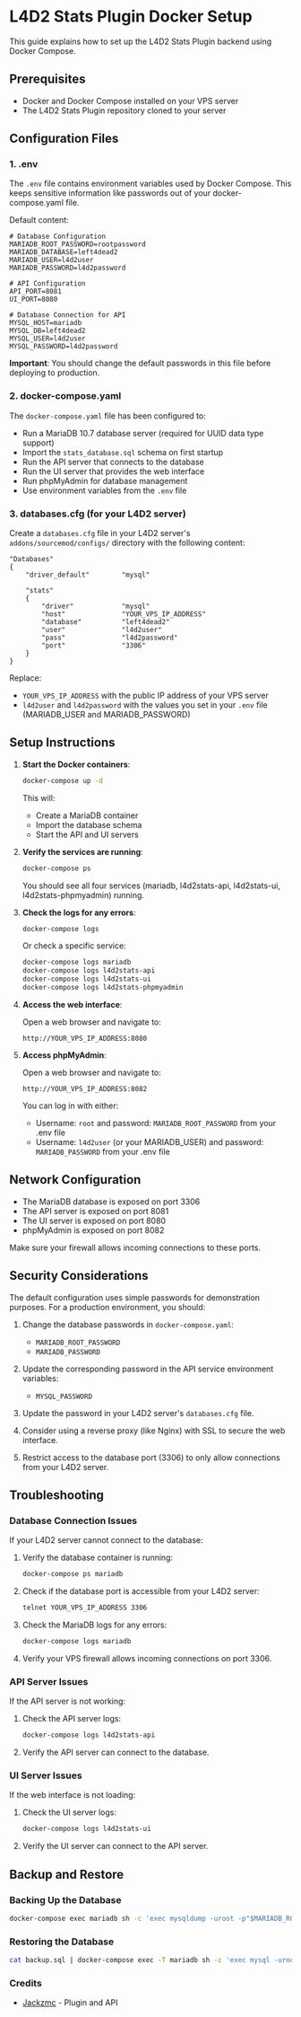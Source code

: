 # L4D2 Stats Plugin Docker Setup

This guide explains how to set up the L4D2 Stats Plugin backend using Docker Compose.

## Prerequisites

- Docker and Docker Compose installed on your VPS server
- The L4D2 Stats Plugin repository cloned to your server

## Configuration Files

### 1. .env

The `.env` file contains environment variables used by Docker Compose. This keeps sensitive information like passwords out of your docker-compose.yaml file.

Default content:
```
# Database Configuration
MARIADB_ROOT_PASSWORD=rootpassword
MARIADB_DATABASE=left4dead2
MARIADB_USER=l4d2user
MARIADB_PASSWORD=l4d2password

# API Configuration
API_PORT=8081
UI_PORT=8080

# Database Connection for API
MYSQL_HOST=mariadb
MYSQL_DB=left4dead2
MYSQL_USER=l4d2user
MYSQL_PASSWORD=l4d2password
```

**Important**: You should change the default passwords in this file before deploying to production.

### 2. docker-compose.yaml

The `docker-compose.yaml` file has been configured to:

- Run a MariaDB 10.7 database server (required for UUID data type support)
- Import the `stats_database.sql` schema on first startup
- Run the API server that connects to the database
- Run the UI server that provides the web interface
- Run phpMyAdmin for database management
- Use environment variables from the `.env` file

### 3. databases.cfg (for your L4D2 server)

Create a `databases.cfg` file in your L4D2 server's `addons/sourcemod/configs/` directory with the following content:

```
"Databases"
{
    "driver_default"        "mysql"

    "stats"
    {
        "driver"            "mysql"
        "host"              "YOUR_VPS_IP_ADDRESS"
        "database"          "left4dead2"
        "user"              "l4d2user"
        "pass"              "l4d2password"
        "port"              "3306"
    }
}
```

Replace:
- `YOUR_VPS_IP_ADDRESS` with the public IP address of your VPS server
- `l4d2user` and `l4d2password` with the values you set in your `.env` file (MARIADB_USER and MARIADB_PASSWORD)

## Setup Instructions

1. **Start the Docker containers**:

   ```bash
   docker-compose up -d
   ```

   This will:
   - Create a MariaDB container
   - Import the database schema
   - Start the API and UI servers

2. **Verify the services are running**:

   ```bash
   docker-compose ps
   ```

   You should see all four services (mariadb, l4d2stats-api, l4d2stats-ui, l4d2stats-phpmyadmin) running.

3. **Check the logs for any errors**:

   ```bash
   docker-compose logs
   ```

   Or check a specific service:

   ```bash
   docker-compose logs mariadb
   docker-compose logs l4d2stats-api
   docker-compose logs l4d2stats-ui
   docker-compose logs l4d2stats-phpmyadmin
   ```

4. **Access the web interface**:

   Open a web browser and navigate to:

   ```
   http://YOUR_VPS_IP_ADDRESS:8080
   ```

4. **Access phpMyAdmin**:

   Open a web browser and navigate to:

   ```
   http://YOUR_VPS_IP_ADDRESS:8082
   ```

   You can log in with either:
   - Username: `root` and password: `MARIADB_ROOT_PASSWORD` from your .env file
   - Username: `l4d2user` (or your MARIADB_USER) and password: `MARIADB_PASSWORD` from your .env file

## Network Configuration

- The MariaDB database is exposed on port 3306
- The API server is exposed on port 8081
- The UI server is exposed on port 8080
- phpMyAdmin is exposed on port 8082

Make sure your firewall allows incoming connections to these ports.

## Security Considerations

The default configuration uses simple passwords for demonstration purposes. For a production environment, you should:

1. Change the database passwords in `docker-compose.yaml`:
   - `MARIADB_ROOT_PASSWORD`
   - `MARIADB_PASSWORD`

2. Update the corresponding password in the API service environment variables:
   - `MYSQL_PASSWORD`

3. Update the password in your L4D2 server's `databases.cfg` file.

4. Consider using a reverse proxy (like Nginx) with SSL to secure the web interface.

5. Restrict access to the database port (3306) to only allow connections from your L4D2 server.

## Troubleshooting

### Database Connection Issues

If your L4D2 server cannot connect to the database:

1. Verify the database container is running:
   ```bash
   docker-compose ps mariadb
   ```

2. Check if the database port is accessible from your L4D2 server:
   ```bash
   telnet YOUR_VPS_IP_ADDRESS 3306
   ```

3. Check the MariaDB logs for any errors:
   ```bash
   docker-compose logs mariadb
   ```

4. Verify your VPS firewall allows incoming connections on port 3306.

### API Server Issues

If the API server is not working:

1. Check the API server logs:
   ```bash
   docker-compose logs l4d2stats-api
   ```

2. Verify the API server can connect to the database.

### UI Server Issues

If the web interface is not loading:

1. Check the UI server logs:
   ```bash
   docker-compose logs l4d2stats-ui
   ```

2. Verify the UI server can connect to the API server.

## Backup and Restore

### Backing Up the Database

```bash
docker-compose exec mariadb sh -c 'exec mysqldump -uroot -p"$MARIADB_ROOT_PASSWORD" left4dead2' > backup.sql
```

### Restoring the Database

```bash
cat backup.sql | docker-compose exec -T mariadb sh -c 'exec mysql -uroot -p"$MARIADB_ROOT_PASSWORD" left4dead2'
```

### Credits
* [Jackzmc](https://github.com/Jackzmc) - Plugin and API